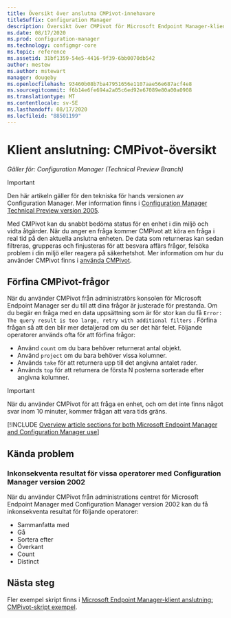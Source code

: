 ```yaml
---
title: Översikt över anslutna CMPivot-innehavare
titleSuffix: Configuration Manager
description: Översikt över CMPivot för Microsoft Endpoint Manager-klient anslutna enheter.
ms.date: 08/17/2020
ms.prod: configuration-manager
ms.technology: configmgr-core
ms.topic: reference
ms.assetid: 31bf1359-54e5-4416-9f39-6bb0070db542
author: mestew
ms.author: mstewart
manager: dougeby
ms.openlocfilehash: 93460b08b7ba47951656e1107aae56e687acf4e8
ms.sourcegitcommit: f6b14e6fe694a2a05c6ed92e67089e80a00a0908
ms.translationtype: MT
ms.contentlocale: sv-SE
ms.lasthandoff: 08/17/2020
ms.locfileid: "88501199"
---
```

# <a name="tenant-attach-cmpivot-overview"></a>Klient anslutning: CMPivot-översikt

*Gäller för: Configuration Manager (Technical Preview Branch)*

> [!Important]
> Den här artikeln gäller för den tekniska för hands versionen av Configuration Manager. Mer information finns i [Configuration Manager Technical Preview version 2005](../core/get-started/2020/technical-preview-2005.md#bkmk_cmpivot).

Med CMPivot kan du snabbt bedöma status för en enhet i din miljö och vidta åtgärder. När du anger en fråga kommer CMPivot att köra en fråga i real tid på den aktuella anslutna enheten. De data som returneras kan sedan filtreras, grupperas och finjusteras för att besvara affärs frågor, felsöka problem i din miljö eller reagera på säkerhetshot. Mer information om hur du använder CMPivot finns i [använda CMPivot](../core/servers/manage/cmpivot.md).

## <a name="refine-cmpivot-queries"></a><a name="bkmk_refine"></a> Förfina CMPivot-frågor

När du använder CMPivot från administratörs konsolen för Microsoft Endpoint Manager ser du till att dina frågor är justerade för prestanda. Om du begär en fråga med en data uppsättning som är för stor kan du få `Error: The query result is too large, retry with additional filters` . Förfina frågan så att den blir mer detaljerad om du ser det här felet. Följande operatorer används ofta för att förfina frågor:

- Använd `count` om du bara behöver returnerat antal objekt.
- Använd `project` om du bara behöver vissa kolumner.
- Används `take` för att returnera upp till det angivna antalet rader.
- Används `top` för att returnera de första N posterna sorterade efter angivna kolumner.

> [!Important]
> När du använder CMPivot för att fråga en enhet, och om det inte finns något svar inom 10 minuter, kommer frågan att vara tids gräns. <!--7802754-->


[!INCLUDE [Overview article sections for both Microsoft Endpoint Manager and Configuration Manager use](../core/servers/manage/includes/cmpivot-overview-shared.md)]

## <a name="known-issues"></a>Kända problem

### <a name="inconsistent-results-for-some-operators-with-configuration-manager-version-2002"></a>Inkonsekventa resultat för vissa operatorer med Configuration Manager version 2002
<!--7784718, 7884272-->
När du använder CMPivot från administrations centret för Microsoft Endpoint Manager med Configuration Manager version 2002 kan du få inkonsekventa resultat för följande operatorer:

- Sammanfatta med
- Gå
- Sortera efter
- Överkant
- Count
- Distinct

## <a name="next-steps"></a>Nästa steg

Fler exempel skript finns i [Microsoft Endpoint Manager-klient anslutning: CMPivot-skript exempel](cmpivot-samples-attached.md).
